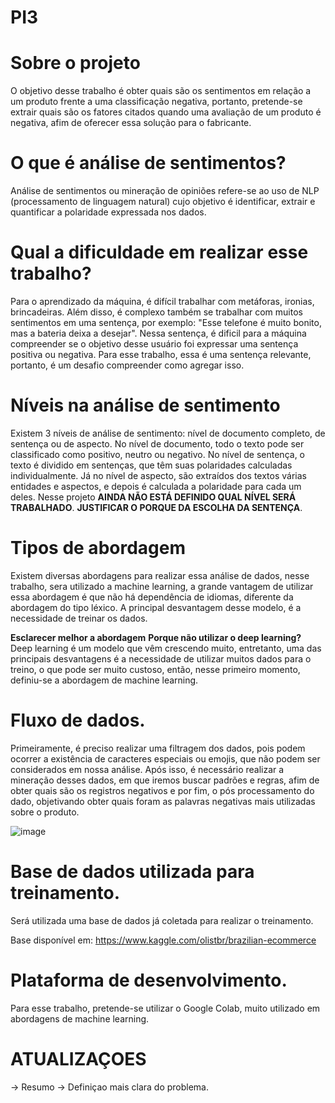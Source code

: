 # PI3

# Sobre o projeto
O objetivo desse trabalho é obter quais são os sentimentos em relação a um produto frente a uma classificação negativa, portanto, pretende-se extrair quais são os fatores citados quando uma avaliação de um produto é negativa, afim de oferecer essa solução para o fabricante.

# O que é análise de sentimentos? 
Análise de sentimentos ou mineração de opiniões refere-se ao uso de NLP (processamento de linguagem natural) cujo objetivo é identificar, extrair e quantificar a polaridade expressada nos dados.

# Qual a dificuldade em realizar esse trabalho?
Para o aprendizado da máquina, é difícil trabalhar com metáforas, ironias, brincadeiras. Além disso, é complexo também se trabalhar com muitos sentimentos em uma sentença, por exemplo:
          "Esse telefone é muito bonito, mas a bateria deixa a desejar".
Nessa sentença, é dificil para a máquina compreender se o objetivo desse usuário foi expressar uma sentença positiva ou negativa. Para esse trabalho, essa é uma sentença relevante, portanto, é um desafio compreender como agregar isso.

# Níveis na análise de sentimento
Existem 3 níveis de análise de sentimento: nível de documento completo, de sentença ou de aspecto. No nível de documento, todo o texto pode ser classificado como positivo, neutro ou negativo. No nível de sentença, o texto é dividido em sentenças, que têm suas polaridades calculadas individualmente. Já no nível de aspecto, são extraídos dos textos
várias entidades e aspectos, e depois é calculada a polaridade para cada um deles.
Nesse projeto **AINDA NÃO ESTÁ DEFINIDO QUAL NÍVEL SERÁ TRABALHADO**.
**JUSTIFICAR O PORQUE DA ESCOLHA DA SENTENÇA**.

# Tipos de abordagem
Existem diversas abordagens para realizar essa análise de dados, nesse trabalho, sera utilizado a machine learning, a grande vantagem de utilizar essa abordagem é que não há dependência de idiomas, diferente da abordagem do tipo léxico. A principal desvantagem desse modelo, é a necessidade de treinar os dados.

**Esclarecer melhor a abordagem**
**Porque não utilizar o deep learning?** Deep learning é um modelo que vêm crescendo muito, entretanto, uma das principais desvantagens é a necessidade de utilizar muitos dados para o treino, o que pode ser muito custoso, então, nesse primeiro momento, definiu-se a abordagem de machine learning.

# Fluxo de dados.
Primeiramente, é preciso realizar uma filtragem dos dados, pois podem ocorrer a existência de caracteres especiais ou emojis, que não podem ser considerados em nossa análise. Após isso, é necessário realizar a mineração desses dados, em que iremos buscar padrões e regras, afim de obter quais são os registros negativos e por fim, o pós processamento do dado, objetivando obter quais foram as palavras negativas mais utilizadas sobre o produto.

![image](https://user-images.githubusercontent.com/40871824/142950430-3d68db30-165e-4793-988c-db8e939b5661.png)

# Base de dados utilizada para treinamento.
Será utilizada uma base de dados já coletada para realizar o treinamento.

Base disponível em:
https://www.kaggle.com/olistbr/brazilian-ecommerce

# Plataforma de desenvolvimento.
Para esse trabalho, pretende-se utilizar o Google Colab, muito utilizado em abordagens de machine learning.

# ATUALIZAÇOES
-> Resumo
-> Definiçao mais clara do problema.

